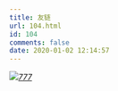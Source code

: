 ```yaml
---
title: 友链
url: 104.html
id: 104
comments: false
date: 2020-01-02 12:14:57
---
```


_![](http://www.chenwind.tk/wp-content/uploads/2020/03/dd-150x150.png)[777](https://xiaoqizhang.com)_